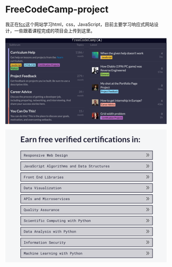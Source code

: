 # FreeCodeCamp-project

我正在[fcc](https://www.freecodecamp.org/)这个网站学习html，css，JavaScript，目前主要学习响应式网站设计，一些跟着课程完成的项目会上传到这里。

![image-20230810104355900](The_freeCodeCamp_Forum.jpg)

![freeCodeCamp là gì? Các giáo trình chứng chỉ IT dành cho lập trình viên ...](Screen-Shot-2020-09-04-at-4.26.10-PM.png)
